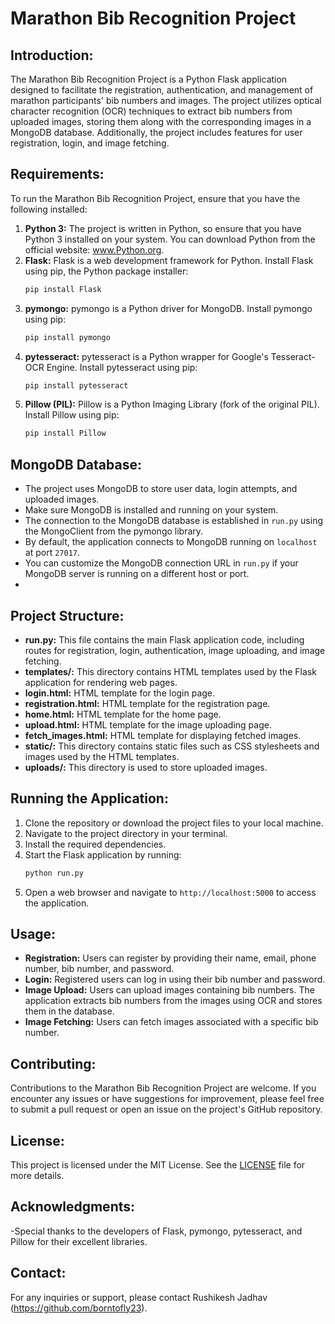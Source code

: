 # Marathon Bib Recognition Project

## Introduction:
The Marathon Bib Recognition Project is a Python Flask application designed to facilitate the registration, authentication, and management of marathon participants' bib numbers and images. The project utilizes optical character recognition (OCR) techniques to extract bib numbers from uploaded images, storing them along with the corresponding images in a MongoDB database. Additionally, the project includes features for user registration, login, and image fetching.

## Requirements:
To run the Marathon Bib Recognition Project, ensure that you have the following installed:

1. **Python 3:** The project is written in Python, so ensure that you have Python 3 installed on your system. You can download Python from the official website: www.Python.org.
2. **Flask:** Flask is a web development framework for Python. Install Flask using pip, the Python package installer:
   ```bash
   pip install Flask
   ```
3. **pymongo:** pymongo is a Python driver for MongoDB. Install pymongo using pip:
   ```bash
   pip install pymongo
   ```
4. **pytesseract:** pytesseract is a Python wrapper for Google's Tesseract-OCR Engine. Install pytesseract using pip:
    ```bash
    pip install pytesseract
    ```
5. **Pillow (PIL):** Pillow is a Python Imaging Library (fork of the original PIL). Install Pillow using pip:
    ```bash
    pip install Pillow
    ```

## MongoDB Database:

- The project uses MongoDB to store user data, login attempts, and uploaded images.
- Make sure MongoDB is installed and running on your system.
- The connection to the MongoDB database is established in `run.py` using the MongoClient from the pymongo library.
- By default, the application connects to MongoDB running on `localhost` at port `27017`.
- You can customize the MongoDB connection URL in `run.py` if your MongoDB server is running on a different host or port.
- 
## Project Structure:

- **run.py:** This file contains the main Flask application code, including routes for registration, login, authentication, image uploading, and image fetching.
- **templates/:** This directory contains HTML templates used by the Flask application for rendering web pages.
- **login.html:** HTML template for the login page.
- **registration.html:** HTML template for the registration page.
- **home.html:** HTML template for the home page.
- **upload.html:** HTML template for the image uploading page.
- **fetch_images.html:** HTML template for displaying fetched images.
- **static/:** This directory contains static files such as CSS stylesheets and images used by the HTML templates.
- **uploads/:** This directory is used to store uploaded images.

## Running the Application:

1. Clone the repository or download the project files to your local machine.
2. Navigate to the project directory in your terminal.
3. Install the required dependencies.
4. Start the Flask application by running:
   ```bash
   python run.py
   ```
5. Open a web browser and navigate to `http://localhost:5000` to access the application.

## Usage:

- **Registration:** Users can register by providing their name, email, phone number, bib number, and password.
- **Login:** Registered users can log in using their bib number and password.
- **Image Upload:** Users can upload images containing bib numbers. The application extracts bib numbers from the images using OCR and stores them in the database.
- **Image Fetching:** Users can fetch images associated with a specific bib number.

## Contributing:
Contributions to the Marathon Bib Recognition Project are welcome. If you encounter any issues or have suggestions for improvement, please feel free to submit a pull request or open an issue on the project's GitHub repository.

## License:
This project is licensed under the MIT License. See the [LICENSE](LICENSE) file for more details.

## Acknowledgments:
-Special thanks to the developers of Flask, pymongo, pytesseract, and Pillow for their excellent libraries.

## Contact:
For any inquiries or support, please contact Rushikesh Jadhav (https://github.com/borntofly23).
